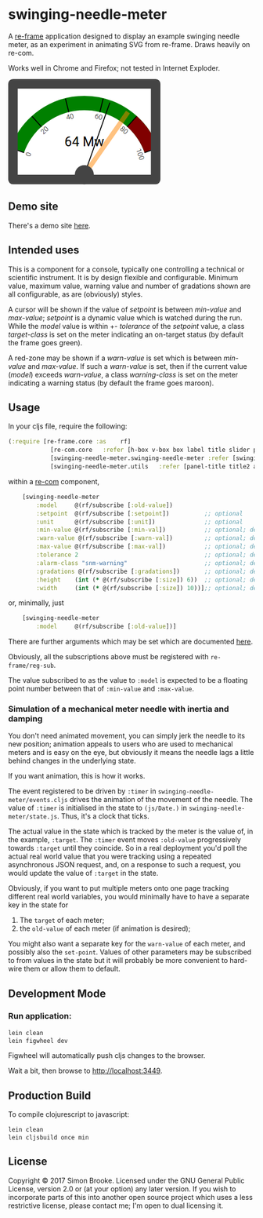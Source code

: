# swinging-needle-meter

A [re-frame](https://github.com/Day8/re-frame) application designed to display an example swinging needle meter, as an experiment in animating SVG from re-frame. Draws heavily on re-com.

Works well in Chrome and Firefox; not tested in Internet Exploder.

![what it should look like](resources/public/images/example.png)

## Demo site

There's a demo site [here](https://simon-brooke.github.io/swinging-needle-meter/resources/public/index.html).

## Intended uses

This is a component for a console, typically one controlling a technical or scientific instrument. It is
by design flexible and configurable. Minimum value, maximum value, warning value and number of gradations
shown are all configurable, as are (obviously) styles.

A cursor will be shown if the value of *setpoint* is between *min-value* and *max-value*; *setpoint* is a dynamic value which is watched during the run. While the *model* value is within +- *tolerance* of the *setpoint* value, a class *target-class* is set on the meter indicating an on-target status (by default the frame goes green).

A red-zone may be shown if a *warn-value* is set which is between *min-value* and *max-value*. If such a *warn-value* is set, then if the current value (*model*) exceeds *warn-value*, a class *warning-class* is set on the meter indicating a warning status (by default the frame goes maroon).

## Usage

In your cljs file, require the following:

```clojure
(:require [re-frame.core :as    rf]
            [re-com.core   :refer [h-box v-box box label title slider p single-dropdown]]
            [swinging-needle-meter.swinging-needle-meter :refer [swinging-needle-meter  swinging-needle-args-desc]]
            [swinging-needle-meter.utils   :refer [panel-title title2 args-table status-text]])
```

within a [re-com](https://github.com/day8/re-com) component, 

```clojure
    [swinging-needle-meter
        :model     @(rf/subscribe [:old-value])
        :setpoint  @(rf/subscribe [:setpoint])          ;; optional
        :unit      @(rf/subscribe [:unit])              ;; optional
        :min-value @(rf/subscribe [:min-val])           ;; optional; default 0
        :warn-value @(rf/subscribe [:warn-val])         ;; optional; default 80
        :max-value @(rf/subscribe [:max-val])           ;; optional; default 100
        :tolerance 2                                    ;; optional; default 3
        :alarm-class "snm-warning"                      ;; optional; default "snm-warning"
        :gradations @(rf/subscribe [:gradations])       ;; optional; default 5
        :height    (int (* @(rf/subscribe [:size]) 6))  ;; optional; default 200 (pixels) 
        :width     (int (* @(rf/subscribe [:size]) 10))];; optional; default 300 (pixels)
```

or, minimally, just 

```clojure
    [swinging-needle-meter
        :model     @(rf/subscribe [:old-value])]
```

There are further arguments which may be set which are documented 
[here](https://simon-brooke.github.io/swinging-needle-meter/resources/public/index.html#parameters).

Obviously, all the subscriptions above must be registered with `re-frame/reg-sub`.

The value subscribed to as the value to `:model` is expected to be a floating point number between that of `:min-value` and `:max-value`. 

### Simulation of a mechanical meter needle with inertia and damping

You don't need animated movement, you can simply jerk the needle to its new position; animation appeals to users who are used to mechanical meters and is easy on the eye, but obviously it means the needle lags a little behind changes in the underlying state.

If you want animation, this is how it works.

The event registered to be driven by `:timer` in `swinging-needle-meter/events.cljs` drives the animation of the movement of the needle. The value of `:timer` is initialised in the state to `(js/Date.)` in `swinging-needle-meter/state.js`. Thus, it's a clock that ticks.

The actual value in the state which is tracked by the meter is the value of, in the example, `:target`. The `:timer` event moves `:old-value` progressively towards `:target` until they coincide. So in a real deployment you'd poll the actual real world value that you were tracking using a repeated asynchronous JSON request, and, on a response to such a request, you would update the value of `:target` in the state.

Obviously, if you want to put multiple meters onto one page tracking different real world variables, you would minimally have to have a separate key in the state for

1. The `target` of each meter;
2. the `old-value` of each meter (if animation is desired);

You might also want a separate key for the `warn-value` of each meter, and possibly also the `set-point`. Values of other parameters may be subscribed to from values in the state but it will probably be more convenient to hard-wire them or allow them to default.

## Development Mode

### Run application:

```
lein clean
lein figwheel dev
```

Figwheel will automatically push cljs changes to the browser.

Wait a bit, then browse to [http://localhost:3449](http://localhost:3449).

## Production Build

To compile clojurescript to javascript:

```
lein clean
lein cljsbuild once min
```

## License
Copyright © 2017 Simon Brooke. Licensed under the GNU General Public License,
version 2.0 or (at your option) any later version. If you wish to incorporate
parts of this into another open source project which uses a less restrictive
license, please contact me; I'm open to dual licensing it.
